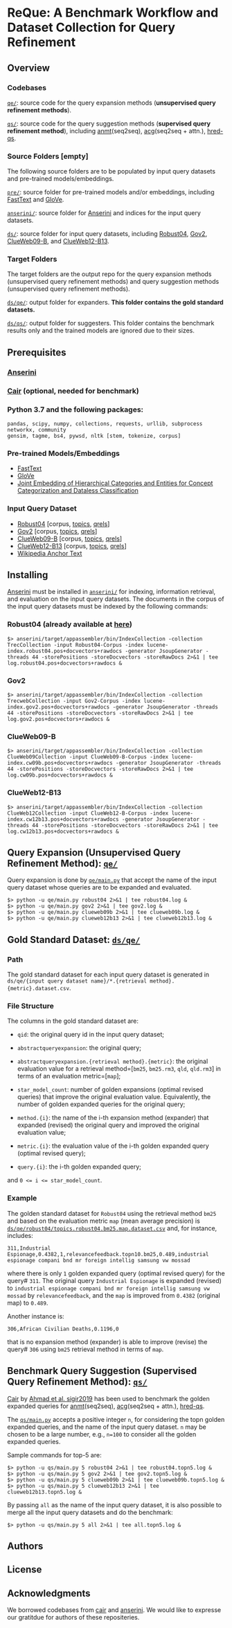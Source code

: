 # ReQue: A Benchmark Workflow and Dataset Collection for Query Refinement

## Overview
### Codebases
[`qe/`](./qe/): source code for the query expansion methods (**unsupervised query refinement methods**).

[`qs/`](./qs/): source code for the query suggestion methods (**supervised query refinement method**), including [anmt](https://nlp.stanford.edu/pubs/emnlp15_attn.pdf)(seq2seq), [acg](https://arxiv.org/abs/1708.03418)(seq2seq + attn.), [hred-qs](https://arxiv.org/abs/1507.02221).

### Source Folders [empty]
The following source folders are to be populated by input query datasets and pre-trained models/embeddings.

[`pre/`](./pre/): source folder for pre-trained models and/or embeddings, including [FastText](https://fasttext.cc/docs/en/english-vectors.html) and [GloVe](https://nlp.stanford.edu/projects/glove/).

[`anserini/`](./anserini/): source folder for [Anserini](https://github.com/castorini/anserini) and indices for the input query datasets.

[`ds/`](./ds/): source folder for input query datasets, including [Robust04](https://trec.nist.gov/data_disks.html), [Gov2](http://ir.dcs.gla.ac.uk/test_collections/gov2-summary.htm), [ClueWeb09-B](http://lemurproject.org/clueweb09.php/), and [ClueWeb12-B13](http://lemurproject.org/clueweb12/ClueWeb12-CreateB13.php).

### Target Folders
The target folders are the output repo for the query expansion methods (unsupervised query refinement methods) and query suggestion methods (unsupervised query refinement methods).

[`ds/qe/`](./ds/qe/): output folder for expanders. **This folder contains the gold standard datasets.**

[`ds/qs/`](./ds/qs/): output folder for suggesters. This folder contains the benchmark results only and the trained models are ignored due to their sizes.

## Prerequisites
### [Anserini](https://github.com/castorini/anserini)
### [Cair](https://github.com/wasiahmad/context_attentive_ir) (optional, needed for benchmark)
### Python 3.7 and the following packages:
```
pandas, scipy, numpy, collections, requests, urllib, subprocess
networkx, community
gensim, tagme, bs4, pywsd, nltk [stem, tokenize, corpus]
```
### Pre-trained Models/Embeddings
- [FastText](https://fasttext.cc/docs/en/english-vectors.html)
- [GloVe](https://nlp.stanford.edu/projects/glove/)
- [Joint Embedding of Hierarchical Categories and Entities for Concept Categorization and Dataless Classification](https://www.aclweb.org/anthology/C16-1252/)

### Input Query Dataset
- [Robust04](https://trec.nist.gov/data_disks.html) [corpus, [topics](https://github.com/castorini/anserini/blob/master/src/main/resources/topics-and-qrels/topics.robust04.txt), [qrels](https://github.com/castorini/anserini/blob/master/src/main/resources/topics-and-qrels/qrels.robust04.txt)]
- [Gov2](http://ir.dcs.gla.ac.uk/test_collections/gov2-summary.htm) [corpus, [topics](https://github.com/castorini/anserini/blob/master/docs/regressions-gov2.md#retrieval), [qrels](https://github.com/castorini/anserini/blob/master/docs/regressions-gov2.md#retrieval)]
- [ClueWeb09-B](http://lemurproject.org/clueweb09.php/) [corpus, [topics](https://github.com/castorini/anserini/blob/master/docs/regressions-cw09b.md#retrieval), [qrels](https://github.com/castorini/anserini/blob/master/docs/regressions-cw09b.md#retrieval)]
- [ClueWeb12-B13](http://lemurproject.org/clueweb12/ClueWeb12-CreateB13.php) [corpus, [topics](https://github.com/castorini/anserini/blob/master/docs/regressions-cw12b13.md#retrieval), [qrels](https://github.com/castorini/anserini/blob/master/docs/regressions-cw12b13.md#retrieval)]
- [Wikipedia Anchor Text](http://downloads.dbpedia.org/2016-10/core-i18n/en/anchor_text_en.ttl.bz2)

## Installing
[Anserini](https://github.com/castorini/anserini) must be installed in [`anserini/`](./anserini/) for indexing, information retrieval, and evaluation on the input query datasets. The documents in the corpus of the input query datasets must be indexed by the following commands:

### Robust04 (already available at [here](https://git.uwaterloo.ca/jimmylin/anserini-indexes/raw/master/index-robust04-20191213.tar.gz))
```
$> anserini/target/appassembler/bin/IndexCollection -collection TrecCollection -input Robust04-Corpus -index lucene-index.robust04.pos+docvectors+rawdocs -generator JsoupGenerator -threads 44 -storePositions -storeDocvectors -storeRawDocs 2>&1 | tee log.robust04.pos+docvectors+rawdocs &
```

### Gov2
```
$> anserini/target/appassembler/bin/IndexCollection -collection TrecwebCollection -input Gov2-Corpus -index lucene-index.gov2.pos+docvectors+rawdocs -generator JsoupGenerator -threads 44 -storePositions -storeDocvectors -storeRawDocs 2>&1 | tee log.gov2.pos+docvectors+rawdocs &
```

### ClueWeb09-B
```
$> anserini/target/appassembler/bin/IndexCollection -collection ClueWeb09Collection -input ClueWeb09-B-Corpus -index lucene-index.cw09b.pos+docvectors+rawdocs -generator JsoupGenerator -threads 44 -storePositions -storeDocvectors -storeRawDocs 2>&1 | tee  log.cw09b.pos+docvectors+rawdocs &
```

### ClueWeb12-B13
```
$> anserini/target/appassembler/bin/IndexCollection -collection ClueWeb12Collection -input ClueWeb12-B-Corpus -index lucene-index.cw12b13.pos+docvectors+rawdocs -generator JsoupGenerator -threads 44 -storePositions -storeDocvectors -storeRawDocs 2>&1 | tee  log.cw12b13.pos+docvectors+rawdocs &
```

## Query Expansion (Unsupervised Query Refinement Method): [`qe/`](./qe/)
Query expansion is done by [`qe/main.py`](./qe/main.py) that accept the name of the input query dataset whose queries are to be expanded and evaluated.
```
$> python -u qe/main.py robust04 2>&1 | tee robust04.log &
$> python -u qe/main.py gov2 2>&1 | tee gov2.log &
$> python -u qe/main.py clueweb09b 2>&1 | tee clueweb09b.log &
$> python -u qe/main.py clueweb12b13 2>&1 | tee clueweb12b13.log &
```

## Gold Standard Dataset: [`ds/qe/`](./ds/qe/)
### Path
The gold standard dataset for each input query dataset is generated in `ds/qe/{input query dataset name}/*.{retrieval method}.{metric}.dataset.csv`.

### File Structure
The columns in the gold standard dataset are:

- `qid`: the original query id in the input query dataset;

- `abstractqueryexpansion`: the original query;

- `abstractqueryexpansion.{retrieval method}.{metric}`: the original evaluation value for a retrieval method=[`bm25`, `bm25.rm3`, `qld`, `qld.rm3`] in terms of an evaluation metric=[`map`];

- `star_model_count`: number of golden expansions (optimal revised queries) that improve the original evaluation value. Equivalently, the number of golden expanded queries for the original query;

- `method.{i}`: the name of the i-th expansion method (expander) that expanded (revised) the original query and improved the original evaluation value;

- `metric.{i}`: the evaluation value of the i-th golden expanded query (optimal revised query);

- `query.{i}`: the i-th golden expanded query;

and `0 <= i <= star_model_count`.

### Example
The golden standard dataset for `Robust04` using the retrieval method `bm25` and based on the evaluation metric `map` (mean average precision) is [`ds/qe/robust04/topics.robust04.bm25.map.dataset.csv`](./ds/qe/robust04/topics.robust04.bm25.map.dataset.csv) and, for instance, includes:

```
311,Industrial Espionage,0.4382,1,relevancefeedback.topn10.bm25,0.489,industrial espionage compani bnd mr foreign intellig samsung vw mossad
```

where there is only `1` golden expanded query (optimal revised query) for the query# `311`. The original query `Industrial Espionage` is expanded (revised) to `industrial espionage compani bnd mr foreign intellig samsung vw mossad` by `relevancefeedback`, and the `map` is improved from `0.4382` (original map) to `0.489`.

Another instance is:

```
306,African Civilian Deaths,0.1196,0
```

that is no expansion method (expander) is able to improve (revise) the query# `306` using `bm25` retrieval method in terms of `map`.

## Benchmark Query Suggestion (Supervised Query Refinement Method): [`qs/`](./qs/)
[Cair](https://github.com/wasiahmad/context_attentive_ir) by [Ahmad et al. sigir2019](https://dl.acm.org/doi/abs/10.1145/3331184.3331246) has been used to benchmark the golden expanded queries for [anmt](https://nlp.stanford.edu/pubs/emnlp15_attn.pdf)(seq2seq), [acg](https://arxiv.org/abs/1708.03418)(seq2seq + attn.), [hred-qs](https://arxiv.org/abs/1507.02221). 

The [`qs/main.py`](./qs/main.py) accepts a positive integer `n`, for considering the topn golden expanded queries, and the name of the input query dataset. `n` may be chosen to be a large number, e.g., `n=100` to consider all the golden expanded queries.

Sample commands for top-5 are:
```
$> python -u qs/main.py 5 robust04 2>&1 | tee robust04.topn5.log &
$> python -u qs/main.py 5 gov2 2>&1 | tee gov2.topn5.log &
$> python -u qs/main.py 5 clueweb09b 2>&1 | tee clueweb09b.topn5.log &
$> python -u qs/main.py 5 clueweb12b13 2>&1 | tee clueweb12b13.topn5.log &
```

By passing `all` as the name of the input query dataset, it is also possible to merge all the input query datasets and do the benchmark:
```
$> python -u qs/main.py 5 all 2>&1 | tee all.topn5.log &
```

## Authors
## License
## Acknowledgments
We borrowed codebases from [cair](https://github.com/wasiahmad/context_attentive_ir) and [anserini](https://github.com/castorini/anserini). We would like to expresse our gratitdue for authors of these repositeries.
